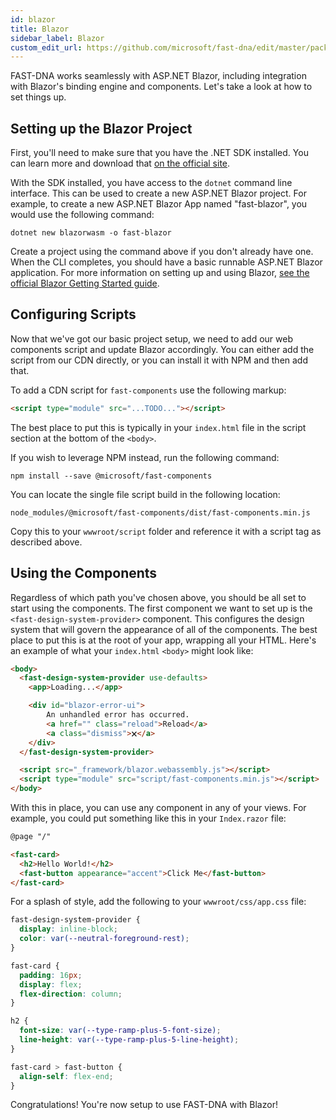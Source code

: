 ```yaml
---
id: blazor
title: Blazor
sidebar_label: Blazor
custom_edit_url: https://github.com/microsoft/fast-dna/edit/master/packages/web-components/fast-foundation/docs/guide/blazor.doc.md
---
```


FAST-DNA works seamlessly with ASP.NET Blazor, including integration with Blazor's binding engine and components. Let's take a look at how to set things up.

## Setting up the Blazor Project

First, you'll need to make sure that you have the .NET SDK installed. You can learn more and download that [on the official site](https://dotnet.microsoft.com/download).

With the SDK installed, you have access to the `dotnet` command line interface. This can be used to create a new ASP.NET Blazor project. For example, to create a new ASP.NET Blazor App named "fast-blazor", you would use the following command:

```shell
dotnet new blazorwasm -o fast-blazor
```

Create a project using the command above if you don't already have one. When the CLI completes, you should have a basic runnable ASP.NET Blazor application. For more information on setting up and using Blazor, [see the official Blazor Getting Started guide](https://docs.microsoft.com/en-us/aspnet/core/blazor/get-started).

## Configuring Scripts

Now that we've got our basic project setup, we need to add our web components script and update Blazor accordingly. You can either add the script from our CDN directly, or you can install it with NPM and then add that.

To add a CDN script for `fast-components` use the following markup:

```html
<script type="module" src="...TODO..."></script>
```

The best place to put this is typically in your `index.html` file in the script section at the bottom of the `<body>`.

If you wish to leverage NPM instead, run the following command:

```shell
npm install --save @microsoft/fast-components
```

You can locate the single file script build in the following location:

```shell
node_modules/@microsoft/fast-components/dist/fast-components.min.js
```

Copy this to your `wwwroot/script` folder and reference it with a script tag as described above.

## Using the Components

Regardless of which path you've chosen above, you should be all set to start using the components. The first component we want to set up is the `<fast-design-system-provider>` component. This configures the design system that will govern the appearance of all of the components. The best place to put this is at the root of your app, wrapping all your HTML. Here's an example of what your `index.html` `<body>` might look like:

```html
<body>
  <fast-design-system-provider use-defaults>
    <app>Loading...</app>

    <div id="blazor-error-ui">
        An unhandled error has occurred.
        <a href="" class="reload">Reload</a>
        <a class="dismiss">🗙</a>
    </div>
  </fast-design-system-provider>

  <script src="_framework/blazor.webassembly.js"></script>
  <script type="module" src="script/fast-components.min.js"></script>
</body>
```

With this in place, you can use any component in any of your views. For example, you could put something like this in your `Index.razor` file:

```html
@page "/"

<fast-card>
  <h2>Hello World!</h2>
  <fast-button appearance="accent">Click Me</fast-button>
</fast-card>
```

For a splash of style, add the following to your `wwwroot/css/app.css` file:

```css
fast-design-system-provider {
  display: inline-block;
  color: var(--neutral-foreground-rest);
}

fast-card {
  padding: 16px;
  display: flex;
  flex-direction: column;
}

h2 {
  font-size: var(--type-ramp-plus-5-font-size);
  line-height: var(--type-ramp-plus-5-line-height);
}

fast-card > fast-button {
  align-self: flex-end;
}
```

Congratulations! You're now setup to use FAST-DNA with Blazor!
